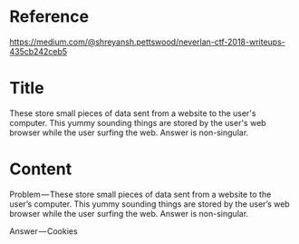 # Reference

[//]: <> (文章所涉及到的技术点、WriteUp的链接)

https://medium.com/@shreyansh.pettswood/neverlan-ctf-2018-writeups-435cb242ceb5

# Title

[//]: <> (题目)

These store small pieces of data sent from a website to the user's computer. This yummy sounding things are stored by the user's web browser while the user surfing the web. Answer is non-singular.

# Content

[//]: <> (WriteUp内容)


Problem — These store small pieces of data sent from a website to the user’s computer. This yummy sounding things are stored by the user’s web browser while the user surfing the web. Answer is non-singular.

Answer — Cookies